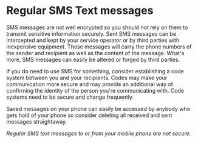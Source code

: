 [Title]: # (Les textos réguliers)
[Order]: # (0)

# Regular SMS Text messages

SMS messages are not well encrypted so you should not rely on them to transmit sensitive information securely. Sent SMS messages can be intercepted and kept by your service operator or by third parties with inexpensive equipment. Those messages will carry the phone numbers of the sender and recipient as well as the content of the message. What's more, SMS messages can easily be altered or forged by third parties.

If you do need to use SMS for something, consider establishing a code system between you and your recipients. Codes may make your communication more secure and may provide an additional way of confirming the identity of the person you're communicating with. Code systems need to be secure and change frequently.

Saved messages on your phone can easily be accessed by anybody who gets hold of your phone so consider deleting all received and sent messages straightaway.

_Regular SMS text messages to or from your mobile phone are not secure._